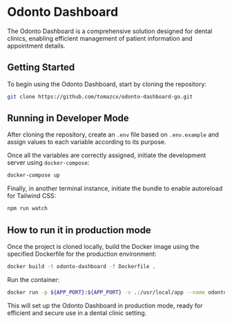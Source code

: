 # Odonto Dashboard

The Odonto Dashboard is a comprehensive solution designed for dental clinics, enabling efficient management of patient information and appointment details.

## Getting Started

To begin using the Odonto Dashboard, start by cloning the repository:
   
```bash
git clone https://github.com/tomazcx/odonto-dashboard-go.git
```

## Running in Developer Mode

After cloning the repository, create an `.env` file based on `.env.example` and assign values to each variable according to its purpose.

Once all the variables are correctly assigned, initiate the development server using `docker-compose`:

```bash
docker-compose up
```

Finally, in another terminal instance, initiate the bundle to enable autoreload for Tailwind CSS:

```bash
npm run watch
```

## How to run it in production mode

Once the project is cloned locally, build the Docker image using the specified Dockerfile for the production environment:

```bash
docker build -t odonto-dashboard -f Dockerfile .
```

Run the container:

```bash
docker run -p ${APP_PORT}:${APP_PORT} -v .:/usr/local/app --name odonto-dashboard odonto-dashboard
```

This will set up the Odonto Dashboard in production mode, ready for efficient and secure use in a dental clinic setting.
